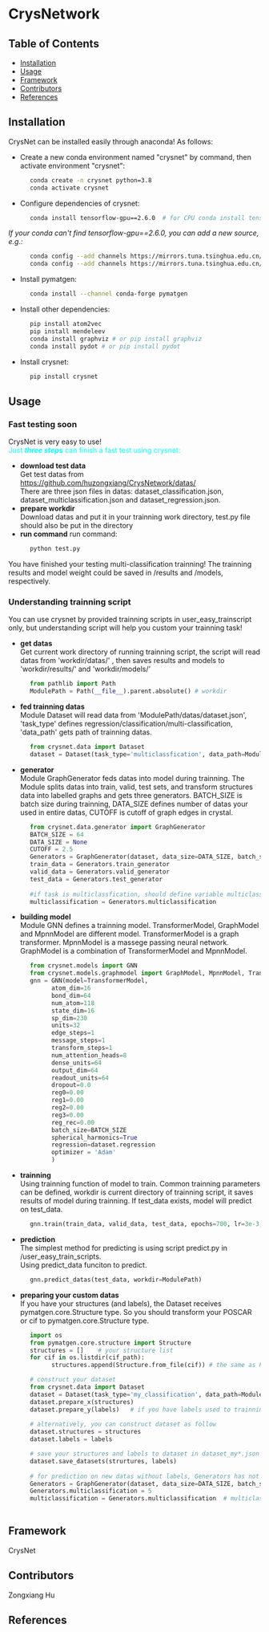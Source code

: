 # CrysNetwork


## Table of Contents
* [Installation](#installation)
* [Usage](#usage)
* [Framework](#crysnet-framework)
* [Contributors](#contributors)
* [References](#references)


<a name="Installation"></a>
## Installation

CrysNet can be installed easily through anaconda! As follows:

+ Create a new conda environment named "crysnet" by command, then activate environment "crysnet":    
```bash
      conda create -n crysnet python=3.8  
      conda activate crysnet 
```
 
+ Configure dependencies of crysnet:
```bash
      conda install tensorflow-gpu==2.6.0  # for CPU conda install tensorflow==2.6.0
```

*If your conda can't find tensorflow-gpu==2.6.0, you can add a new source, e.g.:*
```bash
      conda config --add channels https://mirrors.tuna.tsinghua.edu.cn/anaconda/pkgs/free/  
      conda config --add channels https://mirrors.tuna.tsinghua.edu.cn/anaconda/pkgs/main/  
```

+ Install pymatgen:  
```bash
      conda install --channel conda-forge pymatgen  
```   

+ Install other dependencies:  
```bash
      pip install atom2vec  
      pip install mendeleev  
      conda install graphviz # or pip install graphviz  
      conda install pydot # or pip install pydot  
```

+ Install crysnet:  
```bash
      pip install crysnet  
```
      

<a name="Usage"></a>
## Usage
### Fast testing soon
CrysNet is very easy to use!  
<font color=#00ffff> Just ***three steps*** can finish a fast test using crysnet:</font>  
+ **download test data**  
Get test datas from https://github.com/huzongxiang/CrysNetwork/datas/  
There are three json files in datas: dataset_classification.json, dataset_multiclassification.json and dataset_regression.json.  
+ **prepare workdir**  
Download datas and put it in your trainning work directory, test.py file should also be put in the directory  
+ **run command**
run command:  
```bash
      python test.py  
```
You have finished your testing multi-classification trainning! The trainning results and model weight could be saved in /results and /models, respectively.

### Understanding trainning script
You can use crysnet by provided trainning scripts in user_easy_trainscript only, but understanding script will help you custom your trainning task!   
     
+ **get datas**  
Get current work directory of running trainning script, the script will read datas from 'workdir/datas/' , then saves results and models to 'workdir/results/' and 'workdir/models/'
```python
      from pathlib import Path
      ModulePath = Path(__file__).parent.absolute() # workdir
```

+ **fed trainning datas**  
Module Dataset will read data from 'ModulePath/datas/dataset.json', 'task_type' defines regression/classification/multi-classification, 'data_path' gets path of trainning datas.
```python
      from crysnet.data import Dataset
      dataset = Dataset(task_type='multiclassfication', data_path=ModulePath)
```

+ **generator**  
Module GraphGenerator feds datas into model during trainning. The Module splits datas into train, valid, test sets, and transform structures data into labelled graphs and gets three generators.
BATCH_SIZE is batch size during trainning, DATA_SIZE defines number of datas your used in entire datas, CUTOFF is cutoff of graph edges in crystal.
```python
      from crysnet.data.generator import GraphGenerator
      BATCH_SIZE = 64
      DATA_SIZE = None
      CUTOFF = 2.5
      Generators = GraphGenerator(dataset, data_size=DATA_SIZE, batch_size=BATCH_SIZE, cutoff=CUTOFF)
      train_data = Generators.train_generator
      valid_data = Generators.valid_generator
      test_data = Generators.test_generator
      
      #if task is multiclassfication, should define variable multiclassifiction
      multiclassification = Generators.multiclassification  
```

+ **building model**  
Module GNN defines a trainning model. TransformerModel, GraphModel and MpnnModel are different model. TransformerModel is a graph transformer. MpnnModel is a massege passing neural network. GraphModel is a combination of TransformerModel and MpnnModel.
```python
      from crysnet.models import GNN
      from crysnet.models.graphmodel import GraphModel, MpnnModel, TransformerModel 
      gnn = GNN(model=TransformerModel,
            atom_dim=16
            bond_dim=64
            num_atom=118
            state_dim=16
            sp_dim=230
            units=32
            edge_steps=1
            message_steps=1
            transform_steps=1
            num_attention_heads=8
            dense_units=64
            output_dim=64
            readout_units=64
            dropout=0.0
            reg0=0.00
            reg1=0.00
            reg2=0.00
            reg3=0.00
            reg_rec=0.00
            batch_size=BATCH_SIZE
            spherical_harmonics=True
            regression=dataset.regression
            optimizer = 'Adam'
            )
```

+ **trainning**  
Using trainning function of model to train. Common trainning parameters can be defined, workdir is current directory of trainning script, it saves results of model during trainning. If test_data exists, model will predict on test_data.
```python
      gnn.train(train_data, valid_data, test_data, epochs=700, lr=3e-3, warm_up=True, load_weights=False, verbose=1, checkpoints=None, save_weights_only=True, workdir=ModulePath)
```

+ **prediction**  
The simplest method for predicting is using script predict.py in /user_easy_train_scripts.  
Using predict_data funciton to predict.
```python
      gnn.predict_datas(test_data, workdir=ModulePath)
```

+ **preparing your custom datas**  
If you have your structures (and labels), the Dataset receives pymatgen.core.Structure type. So you should transform your POSCAR or cif to pymatgen.core.Structure type.
```python
      import os
      from pymatgen.core.structure import Structure
      structures = []    # your structure list
      for cif in os.listdir(cif_path):
            structures.append(Structure.from_file(cif)) # the same as POSCAR

      # construct your dataset
      from crysnet.data import Dataset
      dataset = Dataset(task_type='my_classification', data_path=ModulePath)  # task_type could be my_regression, my_classification, my_multiclassification
      dataset.prepare_x(structures)
      dataset.prepare_y(labels)   # if you have labels used to trainning model, labels could be None in prediction on new datas without labels
      
      # alternatively, you can construct dataset as follow
      dataset.structures = structures
      dataset.labels = labels

      # save your structures and labels to dataset in dataset_my*.json
      dataset.save_datasets(strurtures, labels)
      
      # for prediction on new datas without labels, Generators has not attribute multiclassification, should assign definite value
      Generators = GraphGenerator(dataset, data_size=DATA_SIZE, batch_size=BATCH_SIZE, cutoff=CUTOFF)  # dataset.labels is None
      Generators.multiclassification = 5
      multiclassification = Generators.multiclassification  # multiclassification = 5
      
```

<a name="Crysnet-framework"></a>
## Framework
CrysNet 


<a name="Contributors"></a>
## Contributors
Zongxiang Hu


<a name="References"></a>
## References
